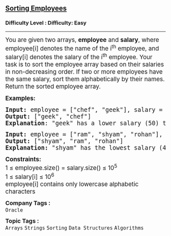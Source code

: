 <h2><a href="https://www.geeksforgeeks.org/problems/sorting-employees5907/1?selectedLang=cpp">Sorting Employees</a></h2><h3>Difficulty Level : Difficulty: Easy</h3><hr><div class="problems_problem_content__Xm_eO"><p><span style="font-size: 14pt;">You are given two arrays, <strong>employee</strong> and <strong>salary</strong>, where employee[i] denotes the name of the i<sup>th</sup> employee, and salary[i] denotes the salary of the i<sup>th</sup> employee. Your task is to sort the employee array based on their salaries in non-decreasing order. If two or more employees have the same salary, sort them alphabetically by their names. Return the sorted employee array.</span></p>
<p><span style="font-size: 14pt;"><strong>Examples:</strong></span></p>
<pre><span style="font-size: 14pt;"><strong>Input: </strong>employee = ["chef", "geek"], salary = [100, 50]
<strong>Output:</strong> ["geek", "chef"]
<strong>Explanation</strong>: "geek" has a lower salary (50) than "chef" (100), so "geek" comes first.</span></pre>
<pre><span style="font-size: 14pt;"><strong>Input: </strong>employee = ["ram", "shyam", "rohan"], salary = [60, 45, 60]
<strong>Output:</strong> ["shyam", "ram", "rohan"]<br><strong>Explanation:</strong> "shyam" has the lowest salary (45), so "shyam" comes first, followed by "ram" and "rohan," who both have the same salary (60). They keep their original order.</span></pre>
<p><span style="font-size: 14pt;"><strong>Constraints:</strong><br>1 ≤ employee.size() = salary.size() ≤ 10<sup>5<br></sup>1 ≤ salary[i] ≤ 10<sup>6</sup><br>employee[i] contains only lowercase alphabetic characters</span></p></div><p><span style=font-size:18px><strong>Company Tags : </strong><br><code>Oracle</code>&nbsp;<br><p><span style=font-size:18px><strong>Topic Tags : </strong><br><code>Arrays</code>&nbsp;<code>Strings</code>&nbsp;<code>Sorting</code>&nbsp;<code>Data Structures</code>&nbsp;<code>Algorithms</code>&nbsp;